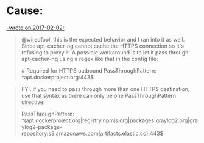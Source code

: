 # Cause:
[–wrote on 2017-02-02:](https://bugs.launchpad.net/ubuntu/+source/apt-cacher-ng/+bug/1661199)
>@wiredfool, this is the expected behavior and I ran into it as well. Since apt-cacher-ng cannot cache the HTTPS connection so it's refusing to proxy it. A possible workaround is to let it pass through apt-cacher-ng using a regex like that in the config file:
>
>\# Required for HTTPS outbound
>PassThroughPattern: ^apt\.dockerproject\.org:443$

>FYI. if you need to pass through more than one HTTPS destination, use that syntax as there can only be one PassThroughPattern directive:
>
>PassThroughPattern: ^(apt\.dockerproject\.org|registry\.npmjs\.org|packages\.graylog2\.org|graylog2-package-repository\.s3\.amazonaws\.com|artifacts\.elastic\.co):443$